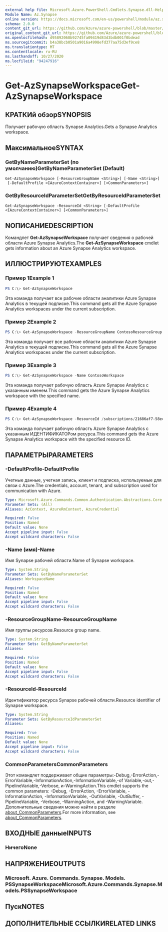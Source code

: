 ```yaml
---
external help file: Microsoft.Azure.PowerShell.Cmdlets.Synapse.dll-Help.xml
Module Name: Az.Synapse
online version: https://docs.microsoft.com/en-us/powershell/module/az.synapse/get-azsynapseworkspace
schema: 2.0.0
content_git_url: https://github.com/Azure/azure-powershell/blob/master/src/Synapse/Synapse/help/Get-AzSynapseWorkspace.md
original_content_git_url: https://github.com/Azure/azure-powershell/blob/master/src/Synapse/Synapse/help/Get-AzSynapseWorkspace.md
ms.openlocfilehash: d95892068b92745fa09419d83d3bdb001f0bdead
ms.sourcegitcommit: b4a38bcb0501a9016a4998efd377aa75d3ef9ce8
ms.translationtype: MT
ms.contentlocale: ru-RU
ms.lasthandoff: 10/27/2020
ms.locfileid: "94247916"
---
```

# <span data-ttu-id="27df8-101">Get-AzSynapseWorkspace</span><span class="sxs-lookup"><span data-stu-id="27df8-101">Get-AzSynapseWorkspace</span></span>

## <span data-ttu-id="27df8-102">КРАТКИй обзор</span><span class="sxs-lookup"><span data-stu-id="27df8-102">SYNOPSIS</span></span>
<span data-ttu-id="27df8-103">Получает рабочую область Synapse Analytics.</span><span class="sxs-lookup"><span data-stu-id="27df8-103">Gets a Synapse Analytics workspace.</span></span>

## <span data-ttu-id="27df8-104">Максимальное</span><span class="sxs-lookup"><span data-stu-id="27df8-104">SYNTAX</span></span>

### <span data-ttu-id="27df8-105">GetByNameParameterSet (по умолчанию)</span><span class="sxs-lookup"><span data-stu-id="27df8-105">GetByNameParameterSet (Default)</span></span>
```
Get-AzSynapseWorkspace [-ResourceGroupName <String>] [-Name <String>]
 [-DefaultProfile <IAzureContextContainer>] [<CommonParameters>]
```

### <span data-ttu-id="27df8-106">GetByResourceIdParameterSet</span><span class="sxs-lookup"><span data-stu-id="27df8-106">GetByResourceIdParameterSet</span></span>
```
Get-AzSynapseWorkspace -ResourceId <String> [-DefaultProfile <IAzureContextContainer>] [<CommonParameters>]
```

## <span data-ttu-id="27df8-107">NОПИСАНИЕ</span><span class="sxs-lookup"><span data-stu-id="27df8-107">DESCRIPTION</span></span>
<span data-ttu-id="27df8-108">Командлет **Get-AzSynapseWorkspace** получает сведения о рабочей области Azure Synapse Analytics.</span><span class="sxs-lookup"><span data-stu-id="27df8-108">The **Get-AzSynapseWorkspace** cmdlet gets information about an Azure Synapse Analytics workspace.</span></span>

## <span data-ttu-id="27df8-109">ИЛЛЮСТРИРУЮТ</span><span class="sxs-lookup"><span data-stu-id="27df8-109">EXAMPLES</span></span>

### <span data-ttu-id="27df8-110">Пример 1</span><span class="sxs-lookup"><span data-stu-id="27df8-110">Example 1</span></span>
```powershell
PS C:\> Get-AzSynapseWorkspace
```

<span data-ttu-id="27df8-111">Эта команда получает все рабочие области аналитики Azure Synapse Analytics в текущей подписке.</span><span class="sxs-lookup"><span data-stu-id="27df8-111">This command gets all the Azure Synapse Analytics workspaces under the current subscription.</span></span>

### <span data-ttu-id="27df8-112">Пример 2</span><span class="sxs-lookup"><span data-stu-id="27df8-112">Example 2</span></span>
```powershell
PS C:\> Get-AzSynapseWorkspace -ResourceGroupName ContosoResourceGroup
```

<span data-ttu-id="27df8-113">Эта команда получает все рабочие области аналитики Azure Synapse Analytics в текущей подписке.</span><span class="sxs-lookup"><span data-stu-id="27df8-113">This command gets all the Azure Synapse Analytics workspaces under the current subscription.</span></span>

### <span data-ttu-id="27df8-114">Пример 3</span><span class="sxs-lookup"><span data-stu-id="27df8-114">Example 3</span></span>
```powershell
PS C:\> Get-AzSynapseWorkspace -Name ContosoWorkspace
```

<span data-ttu-id="27df8-115">Эта команда получает рабочую область Azure Synapse Analytics с указанным именем.</span><span class="sxs-lookup"><span data-stu-id="27df8-115">This command gets the Azure Synapse Analytics workspace with the specified name.</span></span>

### <span data-ttu-id="27df8-116">Пример 4</span><span class="sxs-lookup"><span data-stu-id="27df8-116">Example 4</span></span>
```powershell
PS C:\> Get-AzSynapseWorkspace -ResourceId /subscriptions/21686af7-58ec-4f4d-9c68-f431f4db4edd/resourceGroups/ContosoResourceGroup/providers/Microsoft.Synapse/workspaces/ContosoWorkspace
```

<span data-ttu-id="27df8-117">Эта команда получает рабочую область Azure Synapse Analytics с указанным ИДЕНТИФИКАТОРом ресурса.</span><span class="sxs-lookup"><span data-stu-id="27df8-117">This command gets the Azure Synapse Analytics workspace with the specified resource ID.</span></span>

## <span data-ttu-id="27df8-118">ПАРАМЕТРЫ</span><span class="sxs-lookup"><span data-stu-id="27df8-118">PARAMETERS</span></span>

### <span data-ttu-id="27df8-119">-DefaultProfile</span><span class="sxs-lookup"><span data-stu-id="27df8-119">-DefaultProfile</span></span>
<span data-ttu-id="27df8-120">Учетные данные, учетная запись, клиент и подписка, используемые для связи с Azure.</span><span class="sxs-lookup"><span data-stu-id="27df8-120">The credentials, account, tenant, and subscription used for communication with Azure.</span></span>

```yaml
Type: Microsoft.Azure.Commands.Common.Authentication.Abstractions.Core.IAzureContextContainer
Parameter Sets: (All)
Aliases: AzContext, AzureRmContext, AzureCredential

Required: False
Position: Named
Default value: None
Accept pipeline input: False
Accept wildcard characters: False
```

### <span data-ttu-id="27df8-121">-Name (имя)</span><span class="sxs-lookup"><span data-stu-id="27df8-121">-Name</span></span>
<span data-ttu-id="27df8-122">Имя Synapse рабочей области.</span><span class="sxs-lookup"><span data-stu-id="27df8-122">Name of Synapse workspace.</span></span>

```yaml
Type: System.String
Parameter Sets: GetByNameParameterSet
Aliases: WorkspaceName

Required: False
Position: Named
Default value: None
Accept pipeline input: False
Accept wildcard characters: False
```

### <span data-ttu-id="27df8-123">-ResourceGroupName</span><span class="sxs-lookup"><span data-stu-id="27df8-123">-ResourceGroupName</span></span>
<span data-ttu-id="27df8-124">Имя группы ресурсов.</span><span class="sxs-lookup"><span data-stu-id="27df8-124">Resource group name.</span></span>

```yaml
Type: System.String
Parameter Sets: GetByNameParameterSet
Aliases:

Required: False
Position: Named
Default value: None
Accept pipeline input: False
Accept wildcard characters: False
```

### <span data-ttu-id="27df8-125">-ResourceId</span><span class="sxs-lookup"><span data-stu-id="27df8-125">-ResourceId</span></span>
<span data-ttu-id="27df8-126">Идентификатор ресурса Synapse рабочей области.</span><span class="sxs-lookup"><span data-stu-id="27df8-126">Resource identifier of Synapse workspace.</span></span>

```yaml
Type: System.String
Parameter Sets: GetByResourceIdParameterSet
Aliases:

Required: True
Position: Named
Default value: None
Accept pipeline input: False
Accept wildcard characters: False
```

### <span data-ttu-id="27df8-127">CommonParameters</span><span class="sxs-lookup"><span data-stu-id="27df8-127">CommonParameters</span></span>
<span data-ttu-id="27df8-128">Этот командлет поддерживает общие параметры:-Debug,-ErrorAction,-ErrorVariable,-InformationAction,-InformationVariable,-of Variable,-out,-PipelineVariable,-Verbose, и-WarningAction.</span><span class="sxs-lookup"><span data-stu-id="27df8-128">This cmdlet supports the common parameters: -Debug, -ErrorAction, -ErrorVariable, -InformationAction, -InformationVariable, -OutVariable, -OutBuffer, -PipelineVariable, -Verbose, -WarningAction, and -WarningVariable.</span></span> <span data-ttu-id="27df8-129">Дополнительные сведения можно найти в разделе [about_CommonParameters](http://go.microsoft.com/fwlink/?LinkID=113216).</span><span class="sxs-lookup"><span data-stu-id="27df8-129">For more information, see [about_CommonParameters](http://go.microsoft.com/fwlink/?LinkID=113216).</span></span>

## <span data-ttu-id="27df8-130">ВХОДНЫЕ данные</span><span class="sxs-lookup"><span data-stu-id="27df8-130">INPUTS</span></span>

### <span data-ttu-id="27df8-131">Ничего</span><span class="sxs-lookup"><span data-stu-id="27df8-131">None</span></span>

## <span data-ttu-id="27df8-132">НАПРЯЖЕНИЕ</span><span class="sxs-lookup"><span data-stu-id="27df8-132">OUTPUTS</span></span>

### <span data-ttu-id="27df8-133">Microsoft. Azure. Commands. Synapse. Models. PSSynapseWorkspace</span><span class="sxs-lookup"><span data-stu-id="27df8-133">Microsoft.Azure.Commands.Synapse.Models.PSSynapseWorkspace</span></span>

## <span data-ttu-id="27df8-134">Пуск</span><span class="sxs-lookup"><span data-stu-id="27df8-134">NOTES</span></span>

## <span data-ttu-id="27df8-135">ДОПОЛНИТЕЛЬНЫЕ ССЫЛКИ</span><span class="sxs-lookup"><span data-stu-id="27df8-135">RELATED LINKS</span></span>
